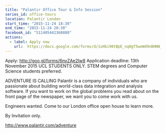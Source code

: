 ```yaml
---
title: "Palantir Office Tour & Info Session"
series_id: office-tours
location: Palantir London
start_time: "2015-11-24 18:30"
end_time: "2015-11-24 20:30"
facebook_id: "511405442368880"
actions:
  - label: Apply now
    url:  https://docs.google.com/forms/d/1sHbi90tBpE_nq0gT5weWd9nBHNN_zBZR_CNQ80Htisw/viewform?c=0&w=1
---
```


Apply: <http://goo.gl/forms/6nyZAe2Iw8>
Application deadline: 13th November 2015
UCL STUDENTS ONLY.
STEM degrees and Computer Science students preferred.


ADVENTURE IS CALLING
Palantir is a company of individuals who are passionate about building world-class data integration and analysis software. If you want to work on the global problems you read about on the front page of the newspaper, we want you to come work with us.

Engineers wanted. Come to our London office open house to learn more.

By Invitation only.

<http://www.palantir.com/adventure>
